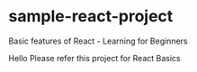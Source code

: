 # sample-react-project
Basic features of React - Learning for Beginners

Hello Please refer this project for React Basics
